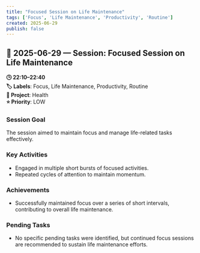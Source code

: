 ```yaml
---
title: "Focused Session on Life Maintenance"
tags: ['Focus', 'Life Maintenance', 'Productivity', 'Routine']
created: 2025-06-29
publish: false
---
```


## 📅 2025-06-29 — Session: Focused Session on Life Maintenance

**🕒 22:10–22:40**  
**🏷️ Labels**: Focus, Life Maintenance, Productivity, Routine  
**📂 Project**: Health  
**⭐ Priority**: LOW  


### Session Goal
The session aimed to maintain focus and manage life-related tasks effectively.

### Key Activities
- Engaged in multiple short bursts of focused activities.
- Repeated cycles of attention to maintain momentum.

### Achievements
- Successfully maintained focus over a series of short intervals, contributing to overall life maintenance.

### Pending Tasks
- No specific pending tasks were identified, but continued focus sessions are recommended to sustain life maintenance efforts.
